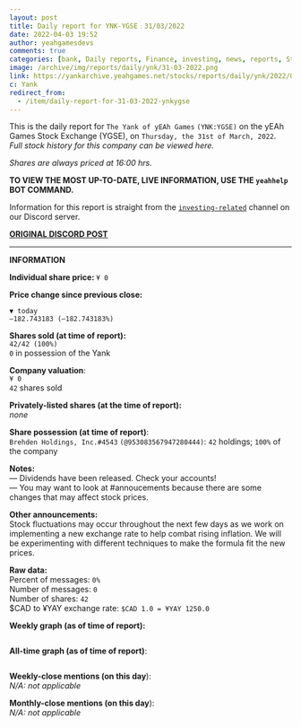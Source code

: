 ```yaml
---
layout: post
title: Daily report for YNK-YGSE﹕31/03/2022
date: 2022-04-03 19:52
author: yeahgamesdevs
comments: true
categories: [bank, Daily reports, Finance, investing, news, reports, Stocks, Yank, ynk, YNK-YGSE, yollars, yoney]
image: /archive/img/reports/daily/ynk/31-03-2022.png
link: https://yankarchive.yeahgames.net/stocks/reports/daily/ynk/2022/03/31
c: Yank
redirect_from:
  - /item/daily-report-for-31-03-2022-ynkygse
---
```

<!-- wp:paragraph -->
<p>This is the daily report for <code>The Yank of yEAh Games</code> <code>(YNK:YGSE)</code> on the yEAh Games Stock Exchange (YGSE), on <code>Thursday, the 31st of March, 2022</code>.<br><em>Full stock history for this company can be viewed here.</em></p>
<!-- /wp:paragraph -->

<!-- wp:paragraph -->
<p><em>Shares are always priced at 16:00 hrs. </em></p>
<!-- /wp:paragraph -->

<!-- wp:paragraph -->
<p><strong>TO VIEW THE MOST UP-TO-DATE, LIVE INFORMATION, USE THE <code>yeahhelp</code> BOT COMMAND.</strong></p>
<!-- /wp:paragraph -->

<!-- wp:paragraph -->
<p>Information for this report is straight from the <code><a href="https://discord.com/channels/887052880782176266/956148633475092520">investing-related</a></code> channel on our Discord server.</p>
<!-- /wp:paragraph -->

<!-- wp:buttons -->
<div class="wp-block-buttons"><!-- wp:button {"textColor":"vivid-cyan-blue","style":{"border":{"radius":"18px"}}} -->
<div class="wp-block-button"><a class="wp-block-button__link has-vivid-cyan-blue-color has-text-color" href="https://discord.com/channels/887052880782176266/956148633475092520/959266165732028466" style="border-radius:18px;"><strong>ORIGINAL DISCORD POST</strong></a></div>
<!-- /wp:button --></div>
<!-- /wp:buttons -->

<!-- wp:separator {"className":"is-style-wide"} -->
<hr class="wp-block-separator has-alpha-channel-opacity is-style-wide" />
<!-- /wp:separator -->

<!-- wp:paragraph {"fontSize":"medium"} -->
<p class="has-medium-font-size"><strong>INFORMATION</strong></p>
<!-- /wp:paragraph -->

<!-- wp:paragraph -->
<p><strong>Individual share price: </strong><code>¥ 0</code></p>
<!-- /wp:paragraph -->

<!-- wp:paragraph -->
<p><strong><strong>Price change since previous close:</strong></strong></p>
<!-- /wp:paragraph -->

<!-- wp:paragraph {"textColor":"vivid-red"} -->
<p class="has-vivid-red-color has-text-color"><code>▼ today</code><br><code>—182.743183 (—182.743183%)</code></p>
<!-- /wp:paragraph -->

<!-- wp:paragraph -->
<p><strong>Shares sold (at time of report): </strong><br><code>42/42 (100%)</code><br><code>0</code> in possession of the Yank</p>
<!-- /wp:paragraph -->

<!-- wp:paragraph -->
<p><strong>Company valuation</strong>:<br><code>¥ 0</code><br><code>42</code> shares sold</p>
<!-- /wp:paragraph -->

<!-- wp:paragraph -->
<p><strong>Privately-listed shares (at the time of report):</strong><br><em>none</em></p>
<!-- /wp:paragraph -->

<!-- wp:paragraph -->
<p><strong>Share possession (at time of report)</strong>:<br><code>Brehden Holdings, Inc.#4543</code> <code>(@953083567947280444)</code>: <code>42</code> holdings; <code>100%</code> of the company</p>
<!-- /wp:paragraph -->

<!-- wp:paragraph -->
<p><strong>Notes:</strong><br>— Dividends have been released. Check your accounts! <br>— You may want to look at #annoucements because there are some changes that may affect stock prices.</p>
<!-- /wp:paragraph -->

<!-- wp:paragraph -->
<p><strong>Other announcements:</strong><br>Stock fluctuations may occur throughout the next few days as we work on implementing a new exchange rate to help combat rising inflation. We will be experimenting with different techniques to make the formula fit the new prices.</p>
<!-- /wp:paragraph -->

<!-- wp:paragraph -->
<p><strong>Raw data:</strong><br>Percent of messages: <code>0%</code><br>Number of messages: <code>0</code><br>Number of shares: <code>42</code><br>$CAD to ¥YAY exchange rate: <code>$CAD 1.0 = ¥YAY 1250.0</code> </p>
<!-- /wp:paragraph -->

<!-- wp:paragraph -->
<p><strong>Weekly graph (as of time of report):</strong></p>
<!-- /wp:paragraph -->

<!-- wp:image {"id":146,"sizeSlug":"large","linkDestination":"none"} -->
<figure class="wp-block-image size-large"><img src="https://yeaharchives.files.wordpress.com/2022/04/image-11.png?w=540" alt="" class="wp-image-146" /></figure>
<!-- /wp:image -->

<!-- wp:paragraph -->
<p><strong>All-time graph (as of time of report)</strong>:</p>
<!-- /wp:paragraph -->

<!-- wp:image {"id":147,"sizeSlug":"large","linkDestination":"none"} -->
<figure class="wp-block-image size-large"><img src="https://yeaharchives.files.wordpress.com/2022/04/image-12.png?w=600" alt="" class="wp-image-147" /></figure>
<!-- /wp:image -->

<!-- wp:paragraph -->
<p><strong>Weekly-close mentions (on this day</strong>):<br><em>N/A:</em> <em>not applicable</em></p>
<!-- /wp:paragraph -->

<!-- wp:paragraph -->
<p><strong>Monthly-close mentions (on this day</strong>):<br><em>N/A:</em> <em>not applicable</em></p>
<!-- /wp:paragraph -->
